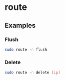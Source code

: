 # route

## Examples

### Flush

```sh
sudo route -n flush
```

### Delete

```sh
sudo route -n delete [ip]
```
